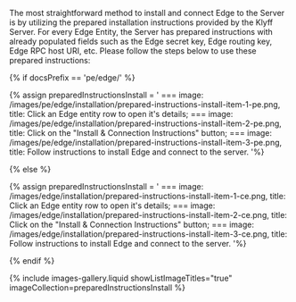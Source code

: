 The most straightforward method to install and connect Edge to the Server is by utilizing the prepared installation instructions provided by the Klyff Server.
For every Edge Entity, the Server has prepared instructions with already populated fields such as the Edge secret key, Edge routing key, Edge RPC host URI, etc.
Please follow the steps below to use these prepared instructions:


{% if docsPrefix == 'pe/edge/' %}

{% assign preparedInstructionsInstall = '
    ===
        image: /images/pe/edge/installation/prepared-instructions-install-item-1-pe.png,
        title: Click an Edge entity row to open it&#39;s details;
    ===
        image: /images/pe/edge/installation/prepared-instructions-install-item-2-pe.png,
        title: Click on the "Install & Connection Instructions" button;
    ===
        image: /images/pe/edge/installation/prepared-instructions-install-item-3-pe.png,
        title: Follow instructions to install Edge and connect to the server.
'%}

{% else %}

{% assign preparedInstructionsInstall = '
    ===
        image: /images/edge/installation/prepared-instructions-install-item-1-ce.png,
        title: Click an Edge entity row to open it&#39;s details;
    ===
        image: /images/edge/installation/prepared-instructions-install-item-2-ce.png,
        title: Click on the "Install & Connection Instructions" button;
    ===
        image: /images/edge/installation/prepared-instructions-install-item-3-ce.png,
        title: Follow instructions to install Edge and connect to the server.
'%}

{% endif %}

{% include images-gallery.liquid showListImageTitles="true" imageCollection=preparedInstructionsInstall %}